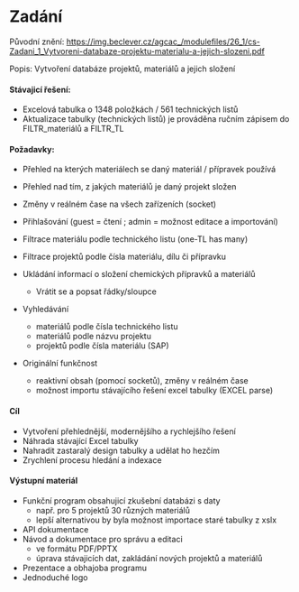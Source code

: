 # Zadání

Původní znění: https://img.beclever.cz/agcac_/modulefiles/26_1/cs-Zadani_1_Vytvoreni-databaze-projektu-materialu-a-jejich-slozeni.pdf

Popis: Vytvoření databáze projektů, materiálů a jejich složení

#### Stávajicí řešení:
- Excelová tabulka o 1348 položkách / 561 technických listů
- Aktualizace tabulky (technických listů) je prováděna ručním zápisem do FILTR_materiálů a FILTR_TL

#### Požadavky:
- Přehled na kterých materiálech se daný materiál / přípravek používá
- Přehled nad tím, z jakých materiálů je daný projekt složen
- Změny v reálném čase na všech zařízeních (socket)
- Přihlašování (guest = čtení ; admin = možnost editace a importování)
- Filtrace materiálu podle technického listu (one-TL has many)
- Filtrace projektů podle čísla materiálu, dílu či přípravku
- Ukládání informací o složení chemických přípravků a materiálů
    - Vrátit se a popsat řádky/sloupce
- Vyhledávání
    - materiálů podle čísla technického listu
    - materiálů podle názvu projektu
    - projektů podle čísla materiálu (SAP)

- Originální funkčnost
    - reaktivní obsah (pomocí socketů), změny v reálném čase
    - možnost importu stávajícího řešení excel tabulky (EXCEL parse)

#### Cíl
- Vytvoření přehlednější, modernějšího a rychlejšího řešení
- Náhrada stávající Excel tabulky
- Nahradit zastaralý design tabulky a udělat ho hezčím
- Zrychlení procesu hledání a indexace

#### Výstupní materiál
- Funkční program obsahujicí zkušební databázi s daty
    - např. pro 5 projektů 30 různých materiálů
    - lepší alternativou by byla možnost importace staré tabulky z xslx
- API dokumentace
- Návod a dokumentace pro správu a editaci
    - ve formátu PDF/PPTX
    - úprava stávajicích dat, zakládání nových projektů a materiálů
- Prezentace a obhajoba programu
- Jednoduché logo

